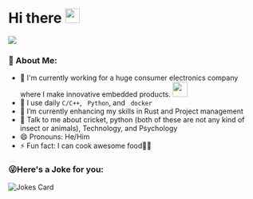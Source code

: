 # Hi there <img src="https://github.com/TheDudeThatCode/TheDudeThatCode/blob/master/Assets/Hi.gif" width="29px">

![](https://camo.githubusercontent.com/992babdffd8c74a1502de375fbdf7e4d54773242/68747470733a2f2f6d656469612e67697068792e636f6d2f6d656469612f53576f536b4e36447854737a71494b4571762f67697068792e676966)

### 🤵 About Me:
- 🏦 I'm currently working for a huge consumer electronics company where I make innovative embedded products.
      <img src="https://media.giphy.com/media/WUlplcMpOCEmTGBtBW/giphy.gif" width="30">
- 🤔 I use daily ```C/C++```, ``` Python```, and ``` docker```
- 🌱 I’m currently enhancing my skills in Rust and Project management
- 💬 Talk to me about cricket, python (both of these are not any kind of insect or animals), Technology, and Psychology
- 😄 Pronouns: He/Him
- ⚡ Fun fact: I can cook awesome food👨‍🍳

### 😜Here's a Joke for you:
<img src="https://readme-jokes.vercel.app/api" alt="Jokes Card" />
